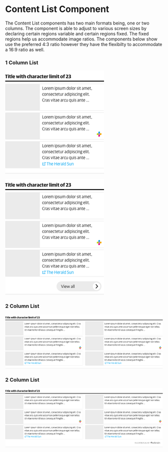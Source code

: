 # Content List Component

The Content List components has two main formats being, one or two columns. The component is able to adjust to various screen sizes by declaring certain regions variable and certain regions fixed. The fixed regions help us accommodate image ratios. The components below show use the preferred 4:3 ratio however they have the flexibilty to accommodate a 16:9 ratio as well. 

### 1 Column List
![metro-styleguide-list-component-1col](examples/metro-styleguide-list-component-1col.png)

![metro-styleguide-list-component-1col-cta](examples/metro-styleguide-list-component-1col-cta.png)

### 2 Column List
![metro-styleguide-list-component-full2col](examples/metro-styleguide-list-component-full2col.png)

### 2 Column List
![metro-styleguide-list-component-full2col-sponsor](examples/metro-styleguide-list-component-full2col-sponsor.png)